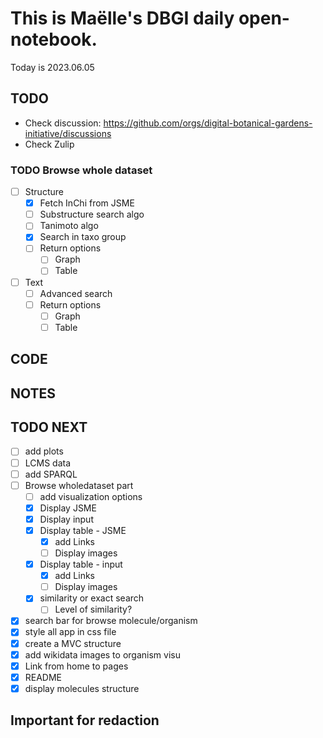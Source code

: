

# This is Maëlle's DBGI daily open-notebook.

Today is 2023.06.05


## TODO

- Check discussion: https://github.com/orgs/digital-botanical-gardens-initiative/discussions
- Check Zulip

### TODO Browse whole dataset

- [ ] Structure
  - [x] Fetch InChi from JSME
  - [ ] Substructure search algo
  - [ ] Tanimoto algo
  - [x] Search in taxo group
  - [ ] Return options
    - [ ] Graph
    - [ ] Table
- [ ] Text
  - [ ] Advanced search
  - [ ] Return options
    - [ ] Graph
    - [ ] Table

## CODE

## NOTES

## TODO NEXT

- [ ] add plots
- [ ] LCMS data
- [ ] add SPARQL
- [ ] Browse wholedataset part
  - [ ] add visualization options
  - [x] Display JSME
  - [x] Display input
  - [x] Display table - JSME
    - [x] add Links
    - [ ] Display images
  - [x] Display table - input
    - [x] add Links
    - [ ] Display images
  - [x] similarity or exact search
    - [ ] Level of similarity?
- [x] search bar for browse molecule/organism
- [x] style all app in css file
- [x] create a MVC structure
- [x] add wikidata images to organism visu
- [x] Link from home to pages
- [x] README
- [x] display molecules structure

## Important for redaction
